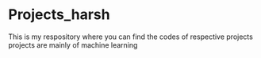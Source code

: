 # Projects_harsh
This is my respository where you can find the codes of respective projects
projects are mainly of machine learning
